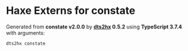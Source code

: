 # Haxe Externs for constate

Generated from **constate v2.0.0** by **[dts2hx](https://github.com/haxiomic/dts2hx) 0.5.2** using **TypeScript 3.7.4** with arguments:

	dts2hx constate